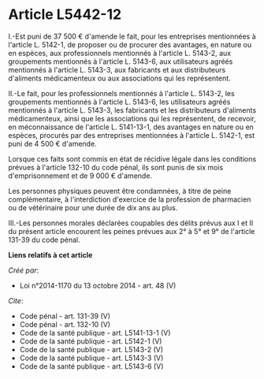 # Article L5442-12

I.-Est puni de 37 500 € d'amende le fait, pour les entreprises mentionnées à l'article L. 5142-1, de proposer ou de procurer
des avantages, en nature ou en espèces, aux professionnels mentionnés à l'article L. 5143-2, aux groupements mentionnés à
l'article L. 5143-6, aux utilisateurs agréés mentionnés à l'article L. 5143-3, aux fabricants et aux distributeurs d'aliments
médicamenteux ou aux associations qui les représentent. 

II.-Le fait, pour les professionnels mentionnés à l'article L. 5143-2, les groupements mentionnés à l'article L. 5143-6, les
utilisateurs agréés mentionnés à l'article L. 5143-3, les fabricants et les distributeurs d'aliments médicamenteux, ainsi que
les associations qui les représentent, de recevoir, en méconnaissance de l'article L. 5141-13-1, des avantages en nature ou
en espèces, procurés par des entreprises mentionnées à l'article L. 5142-1, est puni de 4 500 € d'amende. 

Lorsque ces faits sont commis en état de récidive légale dans les conditions prévues à l'article 132-10 du code pénal, ils
sont punis de six mois d'emprisonnement et de 9 000 € d'amende. 

Les personnes physiques peuvent être condamnées, à titre de peine complémentaire, à l'interdiction d'exercice de la
profession de pharmacien ou de vétérinaire pour une durée de dix ans au plus. 

III.-Les personnes morales déclarées coupables des délits prévus aux I et II du présent article encourent les peines prévues
aux 2° à 5° et 9° de l'article 131-39 du code pénal.

**Liens relatifs à cet article**

_Créé par_:

  - Loi n°2014-1170 du 13 octobre 2014 - art. 48 (V)

_Cite_:

  - Code pénal - art. 131-39 (V)
  - Code pénal - art. 132-10 (V)
  - Code de la santé publique - art. L5141-13-1 (V)
  - Code de la santé publique - art. L5142-1 (V)
  - Code de la santé publique - art. L5143-2 (V)
  - Code de la santé publique - art. L5143-3 (V)
  - Code de la santé publique - art. L5143-6 (V)
